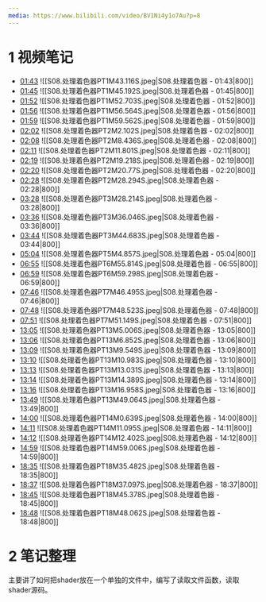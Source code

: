 ```yaml
---
media: https://www.bilibili.com/video/BV1Ni4y1o7Au?p=8
---
```

# 1 视频笔记
- [01:43](https://www.bilibili.com/video/BV1Ni4y1o7Au?p=8&t=103.116313#t=01:43.12) ![[S08.处理着色器PT1M43.116S.jpeg|S08.处理着色器 - 01:43|800]] 
- [01:45](https://www.bilibili.com/video/BV1Ni4y1o7Au?p=8&t=105.191849#t=01:45.19) ![[S08.处理着色器PT1M45.192S.jpeg|S08.处理着色器 - 01:45|800]] 
- [01:52](https://www.bilibili.com/video/BV1Ni4y1o7Au?p=8&t=112.703252#t=01:52.70) ![[S08.处理着色器PT1M52.703S.jpeg|S08.处理着色器 - 01:52|800]] 
- [01:56](https://www.bilibili.com/video/BV1Ni4y1o7Au?p=8&t=116.563532#t=01:56.56) ![[S08.处理着色器PT1M56.564S.jpeg|S08.处理着色器 - 01:56|800]] 
- [01:59](https://www.bilibili.com/video/BV1Ni4y1o7Au?p=8&t=119.561836#t=01:59.56) ![[S08.处理着色器PT1M59.562S.jpeg|S08.处理着色器 - 01:59|800]] 
- [02:02](https://www.bilibili.com/video/BV1Ni4y1o7Au?p=8&t=122.101781#t=02:02.10) ![[S08.处理着色器PT2M2.102S.jpeg|S08.处理着色器 - 02:02|800]] 
- [02:08](https://www.bilibili.com/video/BV1Ni4y1o7Au?p=8&t=128.435642#t=02:08.44) ![[S08.处理着色器PT2M8.436S.jpeg|S08.处理着色器 - 02:08|800]] 
- [02:11](https://www.bilibili.com/video/BV1Ni4y1o7Au?p=8&t=131.800678#t=02:11.80) ![[S08.处理着色器PT2M11.801S.jpeg|S08.处理着色器 - 02:11|800]] 
- [02:19](https://www.bilibili.com/video/BV1Ni4y1o7Au?p=8&t=139.218129#t=02:19.22) ![[S08.处理着色器PT2M19.218S.jpeg|S08.处理着色器 - 02:19|800]] 
- [02:20](https://www.bilibili.com/video/BV1Ni4y1o7Au?p=8&t=140.770077#t=02:20.77) ![[S08.处理着色器PT2M20.77S.jpeg|S08.处理着色器 - 02:20|800]] 
- [02:28](https://www.bilibili.com/video/BV1Ni4y1o7Au?p=8&t=148.293826#t=02:28.29) ![[S08.处理着色器PT2M28.294S.jpeg|S08.处理着色器 - 02:28|800]] 
- [03:28](https://www.bilibili.com/video/BV1Ni4y1o7Au?p=8&t=208.214075#t=03:28.21) ![[S08.处理着色器PT3M28.214S.jpeg|S08.处理着色器 - 03:28|800]] 
- [03:36](https://www.bilibili.com/video/BV1Ni4y1o7Au?p=8&t=216.045555#t=03:36.05) ![[S08.处理着色器PT3M36.046S.jpeg|S08.处理着色器 - 03:36|800]] 
- [03:44](https://www.bilibili.com/video/BV1Ni4y1o7Au?p=8&t=224.682552#t=03:44.68) ![[S08.处理着色器PT3M44.683S.jpeg|S08.处理着色器 - 03:44|800]] 
- [05:04](https://www.bilibili.com/video/BV1Ni4y1o7Au?p=8&t=304.857249#t=05:04.86) ![[S08.处理着色器PT5M4.857S.jpeg|S08.处理着色器 - 05:04|800]] 
- [06:55](https://www.bilibili.com/video/BV1Ni4y1o7Au?p=8&t=415.814477#t=06:55.81) ![[S08.处理着色器PT6M55.814S.jpeg|S08.处理着色器 - 06:55|800]] 
- [06:59](https://www.bilibili.com/video/BV1Ni4y1o7Au?p=8&t=419.297633#t=06:59.30) ![[S08.处理着色器PT6M59.298S.jpeg|S08.处理着色器 - 06:59|800]] 
- [07:46](https://www.bilibili.com/video/BV1Ni4y1o7Au?p=8&t=466.495237#t=07:46.50) ![[S08.处理着色器PT7M46.495S.jpeg|S08.处理着色器 - 07:46|800]] 
- [07:48](https://www.bilibili.com/video/BV1Ni4y1o7Au?p=8&t=468.523022#t=07:48.52) ![[S08.处理着色器PT7M48.523S.jpeg|S08.处理着色器 - 07:48|800]] 
- [07:51](https://www.bilibili.com/video/BV1Ni4y1o7Au?p=8&t=471.148783#t=07:51.15) ![[S08.处理着色器PT7M51.149S.jpeg|S08.处理着色器 - 07:51|800]] 
- [13:05](https://www.bilibili.com/video/BV1Ni4y1o7Au?p=8&t=785.005722#t=13:05.01) ![[S08.处理着色器PT13M5.006S.jpeg|S08.处理着色器 - 13:05|800]] 
- [13:06](https://www.bilibili.com/video/BV1Ni4y1o7Au?p=8&t=786.85183#t=13:06.85) ![[S08.处理着色器PT13M6.852S.jpeg|S08.处理着色器 - 13:06|800]] 
- [13:09](https://www.bilibili.com/video/BV1Ni4y1o7Au?p=8&t=789.549031#t=13:09.55) ![[S08.处理着色器PT13M9.549S.jpeg|S08.处理着色器 - 13:09|800]] 
- [13:10](https://www.bilibili.com/video/BV1Ni4y1o7Au?p=8&t=790.982654#t=13:10.98) ![[S08.处理着色器PT13M10.983S.jpeg|S08.处理着色器 - 13:10|800]] 
- [13:13](https://www.bilibili.com/video/BV1Ni4y1o7Au?p=8&t=793.03084#t=13:13.03) ![[S08.处理着色器PT13M13.031S.jpeg|S08.处理着色器 - 13:13|800]] 
- [13:14](https://www.bilibili.com/video/BV1Ni4y1o7Au?p=8&t=794.388668#t=13:14.39) ![[S08.处理着色器PT13M14.389S.jpeg|S08.处理着色器 - 13:14|800]] 
- [13:16](https://www.bilibili.com/video/BV1Ni4y1o7Au?p=8&t=796.957567#t=13:16.96) ![[S08.处理着色器PT13M16.958S.jpeg|S08.处理着色器 - 13:16|800]] 
- [13:49](https://www.bilibili.com/video/BV1Ni4y1o7Au?p=8&t=829.063629#t=13:49.06) ![[S08.处理着色器PT13M49.064S.jpeg|S08.处理着色器 - 13:49|800]] 
- [14:00](https://www.bilibili.com/video/BV1Ni4y1o7Au?p=8&t=840.638552#t=14:00.64) ![[S08.处理着色器PT14M0.639S.jpeg|S08.处理着色器 - 14:00|800]] 
- [14:11](https://www.bilibili.com/video/BV1Ni4y1o7Au?p=8&t=851.09537#t=14:11.10) ![[S08.处理着色器PT14M11.095S.jpeg|S08.处理着色器 - 14:11|800]] 
- [14:12](https://www.bilibili.com/video/BV1Ni4y1o7Au?p=8&t=852.401865#t=14:12.40) ![[S08.处理着色器PT14M12.402S.jpeg|S08.处理着色器 - 14:12|800]] 
- [14:59](https://www.bilibili.com/video/BV1Ni4y1o7Au?p=8&t=899.005865#t=14:59.01) ![[S08.处理着色器PT14M59.006S.jpeg|S08.处理着色器 - 14:59|800]] 
- [18:35](https://www.bilibili.com/video/BV1Ni4y1o7Au?p=8&t=1115.481522#t=18:35.48) ![[S08.处理着色器PT18M35.482S.jpeg|S08.处理着色器 - 18:35|800]] 
- [18:37](https://www.bilibili.com/video/BV1Ni4y1o7Au?p=8&t=1117.096745#t=18:37.10) ![[S08.处理着色器PT18M37.097S.jpeg|S08.处理着色器 - 18:37|800]] 
- [18:45](https://www.bilibili.com/video/BV1Ni4y1o7Au?p=8&t=1125.378494#t=18:45.38) ![[S08.处理着色器PT18M45.378S.jpeg|S08.处理着色器 - 18:45|800]] 
- [18:48](https://www.bilibili.com/video/BV1Ni4y1o7Au?p=8&t=1128.062367#t=18:48.06) ![[S08.处理着色器PT18M48.062S.jpeg|S08.处理着色器 - 18:48|800]] 
# 2 笔记整理
主要讲了如何把shader放在一个单独的文件中，编写了读取文件函数，读取shader源码。